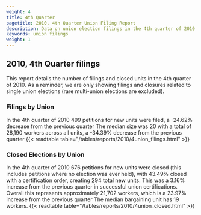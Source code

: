 ```yaml
---
weight: 4
title: 4th Quarter
pagetitle: 2010, 4th Quarter Union Filing Report
description: Data on union election filings in the 4th quarter of 2010
keywords: union filings
weight: 1
---
```


## 2010, 4th Quarter filings

This report details the number of filings and closed units in the 4th quarter of 2010. As a reminder, we are only showing filings and closures related to single union elections (rare multi-union elections are excluded).

### Filings by Union
In the 4th quarter of 2010 499 petitions for new units were filed, a -24.62% decrease from the previous quarter The median size was 20 with a total of 28,190 workers across all units, a -34.39% decrease from the previous quarter
{{< readtable table="/tables/reports/2010/4union_filings.html" >}}

### Closed Elections by Union
In the 4th quarter of 2010 676 petitions for new units were closed (this includes petitions where no election was ever held), with 43.49% closed with a certification order, creating 294 total new units. This was a 3.16% increase from the previous quarter in successful union certifications. Overall this represents approximately 21,702 workers, which is a 23.97% increase from the previous quarter The median bargaining unit has 19 workers.
{{< readtable table="/tables/reports/2010/4union_closed.html" >}}
